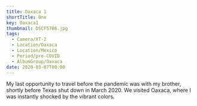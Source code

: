```yaml
---
title: Oaxaca 1
shortTitle: One
key: Oaxaca1
thumbnail: DSCF5786.jpg
tags:
  - Camera/XT-2
  - Location/Oaxaca
  - Location/Mexico
  - Period/pre-COVID
  - AlbumGroup/Oaxaca
date: 2020-03-07T00:00
---
```

My last opportunity to travel before the pandemic was with my brother, shortly before Texas shut down in March 2020. We visited Oaxaca, where I was instantly shocked by the vibrant colors.
